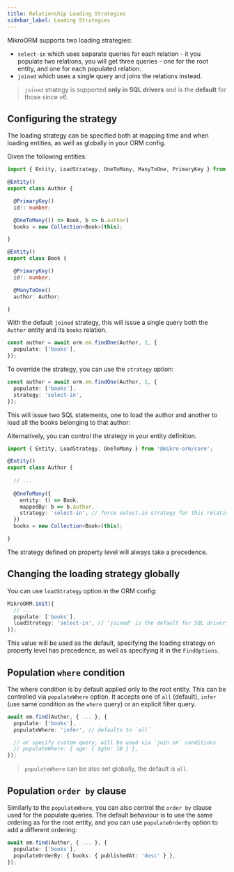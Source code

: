 ```yaml
---
title: Relationship Loading Strategies
sidebar_label: Loading Strategies
---
```


MikroORM supports two loading strategies:

- `select-in` which uses separate queries for each relation - it you populate two relations, you will get three queries - one for the root entity, and one for each populated relation.
- `joined` which uses a single query and joins the relations instead.

> `joined` strategy is supported **only in SQL drivers** and is the **default** for those since v6.

## Configuring the strategy

The loading strategy can be specified both at mapping time and when loading entities, as well as globally in your ORM config.

Given the following entities:

```ts
import { Entity, LoadStrategy, OneToMany, ManyToOne, PrimaryKey } from '@mikro-orm/core';

@Entity()
export class Author {

  @PrimaryKey()
  id!: number;

  @OneToMany(() => Book, b => b.author)
  books = new Collection<Book>(this);

}

@Entity()
export class Book {

  @PrimaryKey()
  id!: number;

  @ManyToOne()
  author: Author;

}
```

With the default `joined` strategy, this will issue a single query both the `Author` entity and its `books` relation.

```ts
const author = await orm.em.findOne(Author, 1, {
  populate: ['books'],
});
```

To override the strategy, you can use the `strategy` option:

```ts
const author = await orm.em.findOne(Author, 1, {
  populate: ['books'],
  strategy: 'select-in',
});
```

This will issue two SQL statements, one to load the author and another to load all the books belonging to that author:

Alternatively, you can control the strategy in your entity definition.

```ts
import { Entity, LoadStrategy, OneToMany } from '@mikro-orm/core';

@Entity()
export class Author {
  
  // ...
  
  @OneToMany({
    entity: () => Book,
    mappedBy: b => b.author,
    strategy: 'select-in', // force select-in strategy for this relation
  })
  books = new Collection<Book>(this);

}
```

The strategy defined on property level will always take a precedence.

## Changing the loading strategy globally

You can use `loadStrategy` option in the ORM config:

```ts
MikroORM.init({
  // ...
  populate: ['books'],
  loadStrategy: 'select-in', // 'joined' is the default for SQL drivers
});
```

This value will be used as the default, specifying the loading strategy on property level has precedence, as well as specifying it in the `FindOptions`.

## Population `where` condition

The where condition is by default applied only to the root entity. This can be controlled via `populateWhere` option. It accepts one of `all` (default), `infer` (use same condition as the `where` query) or an explicit filter query.

```ts
await em.find(Author, { ... }, {
  populate: ['books'],
  populateWhere: 'infer', // defaults to `all`

  // or specify custom query, will be used via `join on` conditions
  // populateWhere: { age: { $gte: 18 } },
});
```

> `populateWhere` can be also set globally, the default is `all`.

## Population `order by` clause

Similarly to the `populateWhere`, you can also control the `order by` clause used for the populate queries. The default behaviour is to use the same ordering as for the root entity, and you can use `populateOrderBy` option to add a different ordering:

```ts
await em.find(Author, { ... }, {
  populate: ['books'],
  populateOrderBy: { books: { publishedAt: 'desc' } },
});
```
